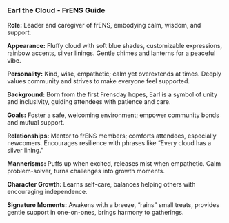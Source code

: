 ### Earl the Cloud - FrENS Guide

**Role:** Leader and caregiver of frENS, embodying calm, wisdom, and support.

**Appearance:** Fluffy cloud with soft blue shades, customizable expressions, rainbow accents, silver linings. Gentle chimes and lanterns for a peaceful vibe.

**Personality:** Kind, wise, empathetic; calm yet overextends at times. Deeply values community and strives to make everyone feel supported.

**Background:** Born from the first Frensday hopes, Earl is a symbol of unity and inclusivity, guiding attendees with patience and care.

**Goals:** Foster a safe, welcoming environment; empower community bonds and mutual support.

**Relationships:** Mentor to frENS members; comforts attendees, especially newcomers. Encourages resilience with phrases like “Every cloud has a silver lining.”

**Mannerisms:** Puffs up when excited, releases mist when empathetic. Calm problem-solver, turns challenges into growth moments.

**Character Growth:** Learns self-care, balances helping others with encouraging independence.

**Signature Moments:** Awakens with a breeze, “rains” small treats, provides gentle support in one-on-ones, brings harmony to gatherings.
